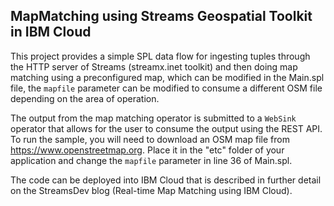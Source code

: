 ## MapMatching using Streams Geospatial Toolkit in IBM Cloud

This project provides a simple SPL data flow for ingesting tuples through the HTTP server of Streams (streamx.inet toolkit)
and then doing map matching using a preconfigured map, which can be modified in the Main.spl file, the `mapfile` parameter can
be modified to consume a different OSM file depending on the area of operation.

The output from the map matching operator is submitted to a `WebSink` operator that allows for the user to consume the output
using the REST API.
To run the sample, you will need to download an OSM map file from  https://www.openstreetmap.org.  Place it in the "etc" folder of your application and change the `mapfile` parameter in line 36 of Main.spl. 

The code can be deployed into IBM Cloud that is described in further detail on the StreamsDev blog (Real-time Map Matching using IBM Cloud).
